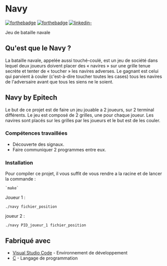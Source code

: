 # Navy

[![forthebadge](http://forthebadge.com/images/badges/built-with-love.svg)](https://github.com/Gaetandrt)  [![forthebadge](https://forthebadge.com/images/badges/made-with-c.svg)](https://fr.wikipedia.org/wiki/C_(langage))  [![linkedin-](https://user-images.githubusercontent.com/91087072/175767199-5ecadc72-20a2-42dc-a24f-3a601bba5ddb.svg)](https://www.linkedin.com/in/gaetan-darrort/)

Jeu de bataille navale

## Qu'est que le Navy ?

La bataille navale, appelée aussi touché-coulé, est un jeu de société dans lequel deux joueurs doivent placer des « navires » sur une grille tenue secrète et tenter de « toucher » les navires adverses.
Le gagnant est celui qui parvient à couler (c'est-à-dire toucher toutes les cases) tous les navires de l'adversaire avant que tous les siens ne le soient.

## Navy by Epitech

Le but de ce projet est de faire un jeu jouable a 2 joueurs, sur 2 terminal différents. Le jeu est composé de 2 grilles, une pour chaque joueur. Les navires sont placés sur les grilles par les joueurs et le but est de les couler.

### Compétences travaillées

- Découverte des signaux.
- Faire communiquer 2 programmes entre eux.

### Installation

Pour compiler ce projet, il vous suffit de vous rendre a la racine et de lancer la commande :

    `make`

Joueur 1 :

    ./navy fichier_position

joueur 2 :

    ./navy PID_joueur_1 fichier_position

## Fabriqué avec

* [Visual Studio Code](https://code.visualstudio.com/) - Environnement de développement
* [C](https://fr.wikipedia.org/wiki/C_(langage)) - Langage de programmation
